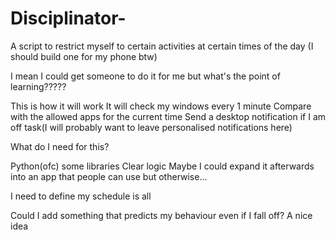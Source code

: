 # Disciplinator-
A script to restrict myself to certain activities at certain times of the day (I should build one for my phone btw) 

I mean I could get someone to do it for me but what's the point of learning?????

This is how it will work
It will check my windows every 1 minute 
Compare with the allowed apps for the current time 
Send a desktop notification if I am off task(I will probably want to leave personalised notifications here)

What do I need for this?

Python(ofc)
some libraries
Clear logic 
Maybe I could expand it afterwards into an app that people can use but otherwise...

I need to define my schedule is all


Could I add something that predicts my behaviour even if I fall off? A nice idea

